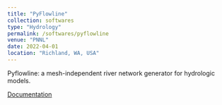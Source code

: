 ```yaml
---
title: "PyFlowline"
collection: softwares
type: "Hydrology"
permalink: /softwares/pyflowline
venue: "PNNL"
date: 2022-04-01
location: "Richland, WA, USA"
---
```


Pyflowline: a mesh-independent river network generator for hydrologic models.


[Documentation](https://pyflowline.readthedocs.io/en/latest/)





